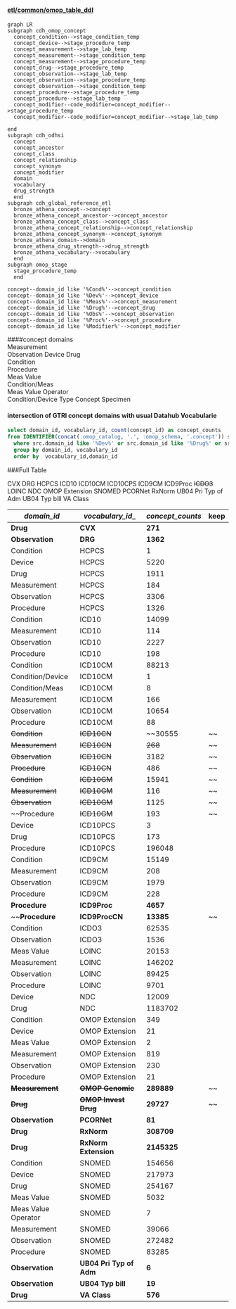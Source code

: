 #### [etl/common/omop_table_ddl](https://www.github.com/cdcent/cdh-ohdsi/etl/common/omop_table_ddl)

```mermaid
graph LR
subgraph cdh_omop_concept
  concept_condition-->stage_condition_temp
  concept_device-->stage_procedure_temp
  concept_measurement-->stage_lab_temp
  concept_measurement-->stage_condition_temp
  concept_measurement-->stage_procedure_temp
  concept_drug-->stage_procedure_temp
  concept_observation-->stage_lab_temp
  concept_observation-->stage_procedure_temp
  concept_observation-->stage_condition_temp
  concept_procedure-->stage_procedure_temp
  concept_procedure-->stage_lab_temp
  concept_modifier--code_modifier=concept_modifier-->stage_procedure_temp
  concept_modifier--code_modifier=concept_modifier-->stage_lab_temp

end
subgraph cdh_odhsi
  concept
  concept_ancestor 
  concept_class
  concept_relationship
  concept_synonym
  concept_modifier
  domain
  vocabulary
  drug_strength
  end
subgraph cdh_global_reference_etl
  bronze_athena_concept-->concept
  bronze_athena_concept_ancestor-->concept_ancestor
  bronze_athena_concept_class-->concept_class
  bronze_athena_concept_relationship-->concept_relationship
  bronze_athena_concept_synonym-->concept_synonym
  bronze_athena_domain-->domain
  bronze_athena_drug_strength-->drug_strength
  bronze_athena_vocabulary-->vocabulary
  end
subgraph omop_stage
  stage_procedure_temp
  end

concept--domain_id like '%Cond%'-->concept_condition
concept--domain_id like '%Dev%'-->concept_device
concept--domain_id like '%Meas%'-->concept_measurement
concept--domain_id like '%Drug%'-->concept_drug
concept--domain_id like '%Obs%'-->concept_observation
concept--domain_id like '%Proc%'-->concept_procedure
concept--domain_id like '%Modifier%'-->concept_modifier
```

####concept domains  
Measurement  
Observation 
Device 
Drug  
Condition  
Procedure  
Meas Value  
Condition/Meas  
Meas Value Operator  
Condition/Device
Type Concept
Specimen

#### intersection of GTRI concept domains with usual Datahub Vocabularie

```sql
select domain_id, vocabulary_id, count(concept_id) as concept_counts  
from IDENTIFIER(concat(:omop_catalog, '.', :omop_schema, '.concept')) src
  where src.domain_id like '%Dev%' or src.domain_id like '%Drug%' or src.domain_id like '%Cond%' or src.domain_id like '%Meas%' or src.domain_id like '%Obs%'  or src.domain_id like '%Proc%' 
  group by domain_id, vocabulary_id
  order by  vocabulary_id,domain_id
```
###Full Table 

CVX
DRG
HCPCS
ICD10
ICD10CM
ICD10CPS
ICD9CM
ICD9Proc
~~ICDO3~~
LOINC
NDC
OMOP Extension
SNOMED
PCORNet
RxNorm
UB04 Pri Typ of Adm
UB04 Typ bill
VA Class

|_domain_id_|_vocabulary_id__|_concept_counts_|keep|
|---------|-------|----------|--------------------|
|**Drug**|**CVX**|**271**||
|**Observation**|**DRG**|**1362**||
|Condition|HCPCS|1||
|Device|HCPCS|5220||
|Drug|HCPCS|1911||
|Measurement|HCPCS|184||
|Observation|HCPCS|3306||
|Procedure|HCPCS|1326||
|Condition|ICD10|14099||
|Measurement|ICD10|114||
|Observation|ICD10|2227||
|Procedure|ICD10|198||
|Condition|ICD10CM|88213||
|Condition/Device|ICD10CM|1||
|Condition/Meas|ICD10CM|8||
|Measurement|ICD10CM|166||
|Observation|ICD10CM|10654||
|Procedure|ICD10CM|88||
|~~Condition~~|~~ICD10CN~~|~~30555|~~|
|~~Measurement~~|~~ICD10CN~~|~~268~~|~~|
|~~Observation~~|~~ICD10CN~~|3182|~~|
|~~Procedure~~|~~ICD10CN~~|486|~~|
|~~Condition~~|~~ICD10GM~~|15941|~~|
|~~Measurement~~|~~ICD10GM~~|116|~~|
|~~Observation~~|~~ICD10GM~~|1125|~~|
|~~Procedure|~~ICD10GM~~|193|~~|
|Device|ICD10PCS|3||
|Drug|ICD10PCS|173||
|Procedure|ICD10PCS|196048||
|Condition|ICD9CM|15149||
|Measurement|ICD9CM|208||
|Observation|ICD9CM|1979||
|Procedure|ICD9CM|228||
|**Procedure**|**ICD9Proc**|**4657**||
|~~**Procedure**|**ICD9ProcCN**|**13385**|~~|
|Condition|ICDO3|62535||
|Observation|ICDO3|1536||
|Meas Value|LOINC|20153||
|Measurement|LOINC|146202||
|Observation|LOINC|89425||
|Procedure|LOINC|9701||
|Device|NDC|12009||
|Drug|NDC|1183702||
|Condition|OMOP Extension|349||
|Device|OMOP Extension|21||
|Meas Value|OMOP Extension|2||
|Measurement|OMOP Extension|819||
|Observation|OMOP Extension|230||
|Procedure|OMOP Extension|21||
|~~**Measurement**~~|~~**OMOP Genomic**~~|**289889**|~~|
|~~**Drug**~~|~~**OMOP Invest Drug**~~|**29727**|~~|
|**Observation**|**PCORNet**|**81**||
|**Drug**|**RxNorm**|**308709**||
|**Drug**|**RxNorm Extension**|**2145325**||
|Condition|SNOMED|154656||
|Device|SNOMED|217973||
|Drug|SNOMED|254167||
|Meas Value|SNOMED|5032||
|Meas Value Operator|SNOMED|7||
|Measurement|SNOMED|39066||
|Observation|SNOMED|272482||
|Procedure|SNOMED|83285||
|**Observation**|**UB04 Pri Typ of Adm**|**6**||
|**Observation**|**UB04 Typ bill**|**19**||
|**Drug**|**VA Class**|**576**||
